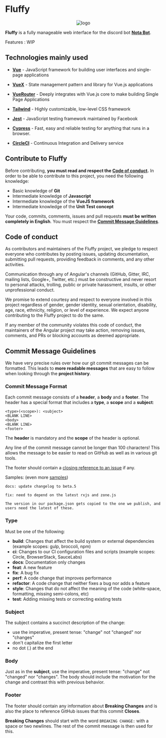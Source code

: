 # Fluffy
<p align="center">
  <img alt="logo" src="https://nsa40.casimages.com/img/2020/07/03/200703060226646210.png" />
  </p>

**Fluffy** is a fully manageable web interface for the discord bot [**Nota Bot**](https://github.com/DigitalPulseSoftware/NotaBot).

Features : WIP

## Technologies mainly used
- [**Vue**](https://vuejs.org/) - JavaScript framework for building user interfaces and single-page applications

- [**VueX**](https://vuex.vuejs.org/) - State management pattern and library for Vue.js applications
	
- [**VueRouter**](https://router.vuejs.org/) - Deeply integrates with Vue.js core to make building Single Page Applications
- [**Tailwind**](https://tailwindcss.com/) - Highly customizable, low-level CSS framework

- [**Jest**](https://jestjs.io/) - JavaScript testing framework maintained by Facebook

- [**Cypress**](https://www.cypress.io/) - Fast, easy and reliable testing for anything that runs in a browser.

- [**CircleCI**](https://circleci.com/) - Continuous Integration and Delivery service

## Contribute to Fluffy
Before contributing, **you must read and respect the [Code of conduct](#code-of-conduct).**
In order to be able to contribute to this project, you need the following knowledge:  
- Basic knowledge of **Git**
- Intermediate knowledge of **Javascript**
- Intermediate knowledge of the **VueJS framework**
- Intermediate knowledge of the **Unit Test concept**

Your code, commits, comments, issues and pull requests **must be written completely in English**.
You must respect the [**Commit Message Guidelines**](commit-message-guidelines).

## Code of conduct
As contributors and maintainers of the Fluffy project, we pledge to respect everyone who contributes by posting issues, updating documentation, submitting pull requests, providing feedback in comments, and any other activities.

Communication through any of Angular's channels (GitHub, Gitter, IRC, mailing lists, Google+, Twitter, etc.) must be constructive and never resort to personal attacks, trolling, public or private harassment, insults, or other unprofessional conduct.

We promise to extend courtesy and respect to everyone involved in this project regardless of gender, gender identity, sexual orientation, disability, age, race, ethnicity, religion, or level of experience. We expect anyone contributing to the Fluffy project to do the same.

If any member of the community violates this code of conduct, the maintainers of the Angular project may take action, removing issues, comments, and PRs or blocking accounts as deemed appropriate.

## Commit Message Guidelines
We have very precise rules over how our git commit messages can be formatted. This leads to **more readable messages** that are easy to follow when looking through the **project history**.

### Commit Message Format

Each commit message consists of a **header**, a **body** and a **footer**. The header has a special format that includes a **type**, a **scope** and a **subject**:

```
<type>(<scope>): <subject>
<BLANK LINE>
<body>
<BLANK LINE>
<footer>

```

The **header** is mandatory and the **scope** of the header is optional.

Any line of the commit message cannot be longer than 100 characters! This allows the message to be easier to read on GitHub as well as in various git tools.

The footer should contain a [closing reference to an issue](https://help.github.com/articles/closing-issues-via-commit-messages/) if any.

Samples: (even more [samples](https://github.com/SirMishaa/Fluffy))

```
docs: update changelog to beta.5
```

```
fix: need to depend on the latest rxjs and zone.js

The version in our package.json gets copied to the one we publish, and users need the latest of these.
```
### Type
Must be one of the following:

-   **build**: Changes that affect the build system or external dependencies (example scopes: gulp, broccoli, npm)
-   **ci**: Changes to our CI configuration files and scripts (example scopes: Circle, BrowserStack, SauceLabs)
-   **docs**: Documentation only changes
-   **feat**: A new feature
-   **fix**: A bug fix
-   **perf**: A code change that improves performance
-   **refactor**: A code change that neither fixes a bug nor adds a feature
-   **style**: Changes that do not affect the meaning of the code (white-space, formatting, missing semi-colons, etc)
-   **test**: Adding missing tests or correcting existing tests

### Subject
The subject contains a succinct description of the change:

-   use the imperative, present tense: "change" not "changed" nor "changes"
-   don't capitalize the first letter
-   no dot (.) at the end

### Body
Just as in the **subject**, use the imperative, present tense: "change" not "changed" nor "changes". The body should include the motivation for the change and contrast this with previous behavior.

### Footer
The footer should contain any information about **Breaking Changes** and is also the place to reference GitHub issues that this commit **Closes**.

**Breaking Changes** should start with the word `BREAKING CHANGE:` with a space or two newlines. The rest of the commit message is then used for this.
